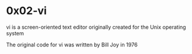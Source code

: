 # 0x02-vi

vi is a screen-oriented text editor originally created for the Unix operating system

The original code for vi was written by Bill Joy in 1976